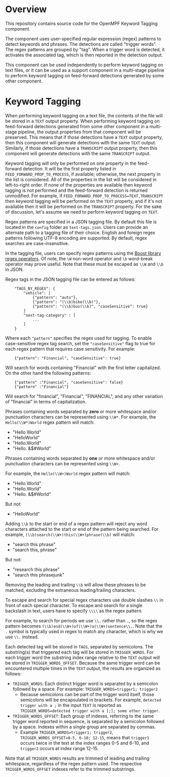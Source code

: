 # Overview

This repository contains source code for the OpenMPF Keyword Tagging component.

The component uses user-specified regular expression (regex) patterns to detect
keywords and phrases. The detections are called "trigger words". The regex
patterns are grouped by "tag". When a trigger word is detected, it activates the
associated tag, which is then reported in the detection output.

This component can be used independently to perform keyword tagging on text
files, or it can be used as a support component in a multi-stage pipeline to
perform keyword tagging on feed-forward detections generated by some other
component.

# Keyword Tagging

When performing keyword tagging on a text file, the contents of the file will be
stored in a `TEXT` output property. When performing keyword tagging on
feed-forward detections generated from some other component in a multi-stage
pipeline, the output properties from that component will be preserved. This
means that if those detections have a `TEXT` output property, then this
component will generate detections with the same `TEXT` output. Similarly, if
those detections have a `TRANSCRIPT` output property, then this component will
generate detections with the same `TRANSCRIPT` output.

Keyword tagging will only be performed on one property in the feed-forward
detection. It will be the first property listed in
`FEED_FORWARD_PROP_TO_PROCESS`, if available; otherwise, the next property in
the list is considered. All of the properties in the list will be considered in
left-to-right order. If none of the properties are available then keyword
tagging is not performed and the feed-forward detection is returned unmodified.
For example, if `FEED_FORWARD_PROP_TO_PROCESS=TEXT,TRANSCRIPT` then keyword
tagging will be performed on the `TEXT` property, and if it's not available then
it will be performed on the `TRANSCRIPT` property. For the sake of discussion,
let's assume we need to perform keyword tagging on `TEXT`.

Regex patterns are specified in a JSON tagging file. By default this file is
located in the `config` folder as `text-tags.json`. Users can provide an
alternate path to a tagging file of their choice. English and foreign regex
patterns following UTF-8 encoding are supported. By default, regex searches are
case-insensitive.

In the tagging file, users can specify regex patterns using the [Boost library
regex operators](https://cs.brown.edu/~jwicks/boost/libs/regex/doc/syntax.html).
Of note, the `\W` non-word operator and `\b` word-break operator may prove
useful. Note that these must be escaped as `\\W` and `\\b` in JSON.

Regex tags in the JSON tagging file can be entered as follows:

```
    "TAGS_BY_REGEX": {
        "vehicle": [
            {"pattern": "auto"},
            {"pattern": "(\\b)bike(\\b)"},
            {"pattern": "(\\b)bus(\\b)", "caseSensitive": true}
        ]
        "next-tag-category" : [
            ...
        ]
    }
```

Where each `"pattern"` specifies the regex used for tagging. To enable
case-sensitive regex tag search, set the `"caseSensitive"` flag to true for each
regex pattern that requires case sensitivity. For example:

```
    {"pattern": "Financial", "caseSensitive": true}
```

Will search for words containing "Financial" with the first letter capitalized.
On the other hand the following patterns:

```
    {"pattern" :"Financial", "caseSensitive": false}
    {"pattern" :"Financial"}
```

Will search for "financial", "Financial", "FINANCIAL", and any other variation
of "financial" in terms of capitalization.

Phrases containing words separated by **zero** or more whitespace and/or
punctuation characters can be represented using `\\W*`. For example, the
`Hello(\\W*)World` regex pattern will match:

* "Hello World"
* "HelloWorld"
* "Hello.World"
* "Hello. &$#World"

Phrases containing words separated by **one** or more whitespace and/or
punctuation characters can be represented using `\\W+`.

For example, the `Hello(\\W+)World` regex pattern will match:

* "Hello World"
* "Hello.World"
* "Hello. &$#World"

But not:

* "HelloWorld"

Adding `\\b` to the start or end of a regex pattern will reject any word
characters attached to the start or end of the pattern being searched. For
example, `(\\b)search(\\W+)this(\\W+)phrase(\\b)` will match:

* "search this phrase"
* "search  this, phrase"

But not:

* "research this phrase"
* "search this phrasejunk"

Removing the leading and trailing `\\b` will allow these phrases to be matched,
excluding the extraneous leading/trailing characters.

To escape and search for special regex characters use double slashes `\\` in
front of each special character. To escape and search for a single backslash in
text, users have to specify `\\\\` as the regex pattern.

For example, to search for periods we use `\\.` rather than `.`, so the regex
pattern becomes `(\\b)end(\\W+)of(\\W+)a(\\W+)sentence\\.`. Note that the `.`
symbol is typically used in regex to match any character, which is why we use `\\.`
instead.

Each detected tag will be stored in `TAGS`, separated by semicolons. The
substring(s) that triggered each tag will be stored in `TRIGGER_WORDS`. For each
trigger word the substring index range relative to the `TEXT` output will be
stored in `TRIGGER_WORDS_OFFSET`. Because the same trigger word can be
encountered multiple times in the `TEXT` output, the results are organized as
follows:

* `TRIGGER_WORDS`: Each distinct trigger word is separated by a semicolon
followed by a space. For example: `TRIGGER_WORDS=trigger1; trigger2`
    * Because semicolons can be part of the trigger word itself, those
    semicolons will be encapsulated in brackets. For example,
    `detected trigger with a ;` in the input `TEXT` is reported as
    `TRIGGER_WORDS=detected trigger with a [;]; some other trigger`.
* `TRIGGER_WORDS_OFFSET`: Each group of indexes, referring to the same trigger
word reported in sequence, is separated by a semicolon followed by a space.
Indexes within a single group are separated by commas.
    * Example `TRIGGER_WORDS=trigger1; trigger2`,
    `TRIGGER_WORDS_OFFSET=0-5, 6-10; 12-15`, means that `trigger1` occurs twice
    in the text at the index ranges 0-5 and 6-10, and `trigger2` occurs at index
    range 12-15.

Note that all `TRIGGER_WORDS` results are trimmed of leading and trailing
whitespace, regardless of the regex pattern used. The respective
`TRIGGER_WORDS_OFFSET` indexes refer to the trimmed substrings.
